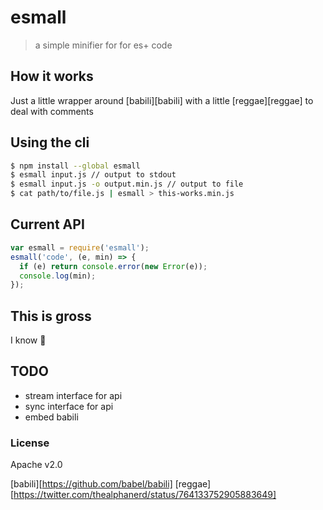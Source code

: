 # esmall

> a simple minifier for for es+ code

## How it works

Just a little wrapper around [babili][babili] with a little [reggae][reggae] to deal with comments

## Using the cli

```bash
$ npm install --global esmall
$ esmall input.js // output to stdout
$ esmall input.js -o output.min.js // output to file
$ cat path/to/file.js | esmall > this-works.min.js
```

## Current API

```js
var esmall = require('esmall');
esmall('code', (e, min) => {
  if (e) return console.error(new Error(e));
  console.log(min);
});
```

## This is gross

I know 🎉

## TODO

* stream interface for api
* sync interface for api
* embed babili

### License

Apache v2.0

[babili][https://github.com/babel/babili]
[reggae][https://twitter.com/thealphanerd/status/764133752905883649]